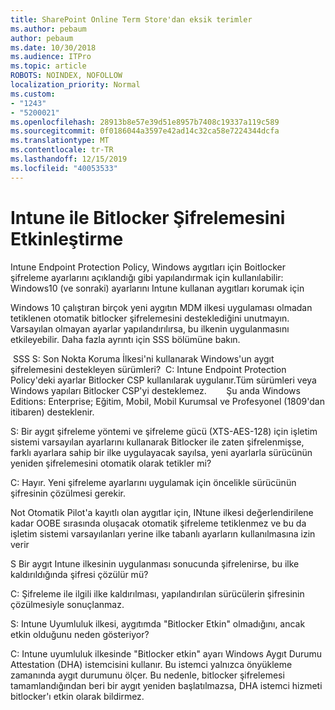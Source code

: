 ```yaml
---
title: SharePoint Online Term Store'dan eksik terimler
ms.author: pebaum
author: pebaum
ms.date: 10/30/2018
ms.audience: ITPro
ms.topic: article
ROBOTS: NOINDEX, NOFOLLOW
localization_priority: Normal
ms.custom:
- "1243"
- "5200021"
ms.openlocfilehash: 28913b8e57e39d51e8957b7408c19337a119c589
ms.sourcegitcommit: 0f0186044a3597e42ad14c32ca58e7224344dcfa
ms.translationtype: MT
ms.contentlocale: tr-TR
ms.lasthandoff: 12/15/2019
ms.locfileid: "40053533"
---
```

# <a name="enabling-bitlocker-encryption-with-intune"></a>Intune ile Bitlocker Şifrelemesini Etkinleştirme

Intune Endpoint Protection Policy, Windows aygıtları için Boitlocker şifreleme ayarlarını açıklandığı gibi yapılandırmak için kullanılabilir: Windows10 (ve sonraki) ayarlarını Intune kullanan aygıtları korumak için

Windows 10 çalıştıran birçok yeni aygıtın MDM ilkesi uygulaması olmadan tetiklenen otomatik bitlocker şifrelemesini desteklediğini unutmayın. Varsayılan olmayan ayarlar yapılandırılırsa, bu ilkenin uygulanmasını etkileyebilir. Daha fazla ayrıntı için SSS bölümüne bakın.


 SSS S: Son Nokta Koruma İlkesi'ni kullanarak Windows'un aygıt şifrelemesini destekleyen sürümleri?
 C: Intune Endpoint Protection Policy'deki ayarlar Bitlocker CSP kullanılarak uygulanır.Tüm sürümleri veya Windows yapıları Bitlocker CSP'yi desteklemez. 
      Şu anda Windows Editions: Enterprise; Eğitim, Mobil, Mobil Kurumsal ve Profesyonel (1809'dan itibaren) desteklenir.




S: Bir aygıt şifreleme yöntemi ve şifreleme gücü (XTS-AES-128) için işletim sistemi varsayılan ayarlarını kullanarak Bitlocker ile zaten şifrelenmişse, farklı ayarlara sahip bir ilke uygulayacak sayılsa, yeni ayarlarla sürücünün yeniden şifrelemesini otomatik olarak tetikler mi?

C: Hayır. Yeni şifreleme ayarlarını uygulamak için öncelikle sürücünün şifresinin çözülmesi gerekir.

Not Otomatik Pilot'a kayıtlı olan aygıtlar için, INtune ilkesi değerlendirilene kadar OOBE sırasında oluşacak otomatik şifreleme tetiklenmez ve bu da işletim sistemi varsayılanları yerine ilke tabanlı ayarların kullanılmasına izin verir




S Bir aygıt Intune ilkesinin uygulanması sonucunda şifrelenirse, bu ilke kaldırıldığında şifresi çözülür mü?

C: Şifreleme ile ilgili ilke kaldırılması, yapılandırılan sürücülerin şifresinin çözülmesiyle sonuçlanmaz.




S: Intune Uyumluluk ilkesi, aygıtımda "Bitlocker Etkin" olmadığını, ancak etkin olduğunu neden gösteriyor?

C: Intune uyumluluk ilkesinde "Bitlocker etkin" ayarı Windows Aygıt Durumu Attestation (DHA) istemcisini kullanır. Bu istemci yalnızca önyükleme zamanında aygıt durumunu ölçer. Bu nedenle, bitlocker şifrelemesi tamamlandığından beri bir aygıt yeniden başlatılmazsa, DHA istemci hizmeti bitlocker'ı etkin olarak bildirmez.